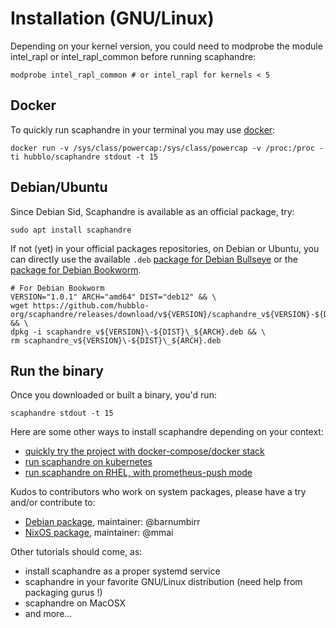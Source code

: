 # Installation (GNU/Linux)

Depending on your kernel version, you could need to modprobe the module intel_rapl or intel_rapl_common before running scaphandre:

    modprobe intel_rapl_common # or intel_rapl for kernels < 5

## Docker
To quickly run scaphandre in your terminal you may use [docker](https://www.docker.com/):

    docker run -v /sys/class/powercap:/sys/class/powercap -v /proc:/proc -ti hubblo/scaphandre stdout -t 15

## Debian/Ubuntu

Since Debian Sid, Scaphandre is available as an official package, try:

    sudo apt install scaphandre

If not (yet) in your official packages repositories, on Debian or Ubuntu, you can directly use the available `.deb` [package for Debian Bullseye](https://github.com/hubblo-org/scaphandre/releases/download/v1.0.0/scaphandre_v1.0.0-deb11_amd64.deb) or the [package for Debian Bookworm](https://github.com/hubblo-org/scaphandre/releases/download/v1.0.0/scaphandre_v1.0.0-deb12_amd64.deb).

    # For Debian Bookworm
    VERSION="1.0.1" ARCH="amd64" DIST="deb12" && \
    wget https://github.com/hubblo-org/scaphandre/releases/download/v${VERSION}/scaphandre_v${VERSION}-${DIST}_${ARCH}.deb && \
    dpkg -i scaphandre_v${VERSION}\-${DIST}\_${ARCH}.deb && \
    rm scaphandre_v${VERSION}\-${DIST}\_${ARCH}.deb

## Run the binary
Once you downloaded or built a binary, you'd run:

    scaphandre stdout -t 15

Here are some other ways to install scaphandre depending on your context:

- [quickly try the project with docker-compose/docker stack](docker-compose.md)
- [run scaphandre on kubernetes](kubernetes.md)
- [run scaphandre on RHEL, with prometheus-push mode](../how-to_guides/install-prometheuspush-only-rhel.md)

Kudos to contributors who work on system packages, please have a try and/or contribute to:

- [Debian package](https://github.com/barnumbirr/scaphandre-debian), maintainer: @barnumbirr
- [NixOS package](https://github.com/mmai/scaphandre-flake), maintainer: @mmai

Other tutorials should come, as:

- install scaphandre as a proper systemd service
- scaphandre in your favorite GNU/Linux distribution (need help from packaging gurus !)
- scaphandre on MacOSX
- and more...
